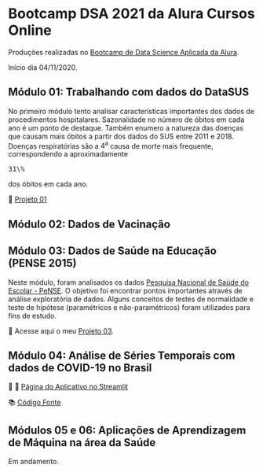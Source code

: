 # Bootcamp DSA 2021 da Alura Cursos Online

Produções realizadas no [Bootcamp de Data Science Aplicada da Alura](https://www.alura.com.br/bootcamp/data-science-aplicada/matriculas-abertas).

Início dia 04/11/2020.

## Módulo 01: Trabalhando com dados do DataSUS

No primeiro módulo tento analisar características importantes dos dados de procedimentos hospitalares. Sazonalidade no número de óbitos em cada ano é um ponto de destaque. Também enumero a natureza das doenças que causam mais óbitos a partir dos dados do SUS entre 2011 e 2018. Doenças respiratórias são a $4^\text{a}$ causa de morte mais frequente, correspondendo a aproximadamente 
<pre xml:lang="latex">31\%</pre>
dos óbitos em cada ano.

:green_book: [Projeto 01](./Bruno_Fontana_da_Silva_M01.ipynb)

## Módulo 02: Dados de Vacinação

## Módulo 03: Dados de Saúde na Educação (PENSE 2015)

Neste módulo, foram analisados os dados [Pesquisa Nacional de Saúde do Escolar - PeNSE](https://www.ibge.gov.br/estatisticas/sociais/educacao/9134-pesquisa-nacional-de-saude-do-escolar.html?=&t=o-que-e). O objetivo foi encontrar pontos importantes através de análise exploratória de dados. Alguns conceitos de testes de normalidade e teste de hipótese (paramétricos e não-paramétricos) foram utilizados para fins de estudo.

:green_book: Acesse aqui o meu [Projeto 03](./Bruno_Fontana_da_Silva_M03.ipynb).

## Módulo 04: Análise de Séries Temporais com dados de COVID-19 no Brasil


:notebook_with_decorative_cover: :iphone: [Página do Aplicativo no Streamlit](https://share.streamlit.io/fontanads/bootcamp_dsa_2021/main/src/app.py)

:books: [Código Fonte](./src/)

## Módulos 05 e 06: Aplicações de Aprendizagem de Máquina na área da Saúde

Em andamento.
